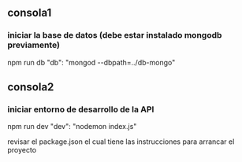 ## consola1
### iniciar la base de datos (debe estar instalado mongodb previamente)
npm run db
    "db": "mongod --dbpath=../db-mongo"

## consola2
### iniciar entorno de desarrollo de la API 
npm run dev
    "dev": "nodemon index.js"


revisar el package.json el cual tiene las instrucciones para arrancar el proyecto